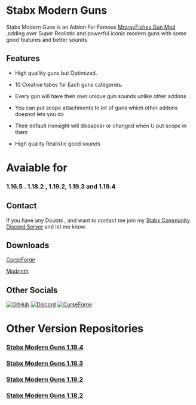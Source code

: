 # Stabx Modern Guns

Stabx Modern Guns is an Addon For Famous  [MrcrayFishes Gun Mod](https://www.curseforge.com/minecraft/mc-mods/mrcrayfishs-gun-mod) ,adding over Super Realistic and powerful iconic modern guns with some good features and better sounds

## Features

- High quallity guns but Optimized.

- 10 Creative tabes for Each guns categories.

- Every gun will have their own unique gun sounds unlike other addons

- You can put scope attachments to lot of guns which other addons doesnot lets you do

- Their default ironsight will dissapear or changed when U put scope in them

- High quality Realistic good sounds  



# Avaiable for
### 1.16.5 . 1.18.2 , 1.19.2, 1.19.3 and 1.19.4

## Contact

If you have any Doubts , and want to contact me join my [Stabx Community Discord Server](https://discord.gg/RzYnsSnR)  and let me know.


## Downloads


[CurseForge](https://www.curseforge.com/minecraft/mc-mods/stabx-modern-guns)


[Modrinth](https://modrinth.com/mod/stabx-modern-guns)




## Other Socials
[![GitHub](https://img.shields.io/badge/GitHub-171515?style=for-the-badge&logo=github&logoColor=white)](https://github.com/Stabilizer360/Stabx_Modern_Guns_1.19.4)
[![Discord](https://img.shields.io/badge/Discord-7289DA?style=for-the-badge&logo=discord&logoColor=white)](https://discord.gg/RzYnsSnR)
[![CurseForge](http://cf.way2muchnoise.eu/full_690674_downloads.svg?badge_style=for_the_badge)](https://www.curseforge.com/minecraft/mc-mods/stabx-modern-guns)


# Other Version Repositories

###  [Stabx Modern Guns 1.19.4](https://github.com/Stabilizer360/Stabx_Modern_Guns_1.19.4)
###  [Stabx Modern Guns 1.19.3](https://github.com/Stabilizer360/Stabx_Modern_Guns_1.19.3)
###  [Stabx Modern Guns 1.19.2](https://github.com/Stabilizer360/Stabx_Modern_Guns_1.19.2)
###  [Stabx Modern Guns 1.18.2](https://github.com/Stabilizer360/Stabx_Modern_Guns_1.18.2)

